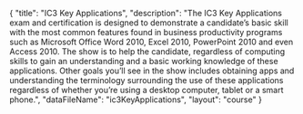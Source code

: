 {
	"title": "IC3 Key Applications",
	"description": "The IC3 Key Applications exam and certification is designed to demonstrate a candidate’s basic skill with the most common features found in business productivity programs such as Microsoft Office Word 2010, Excel 2010, PowerPoint 2010 and even Access 2010.  The show is to help the candidate, regardless of computing skills to gain an understanding and a basic working knowledge of these applications.  Other goals you’ll see in the show includes obtaining apps and understanding the terminology surrounding the use of these applications regardless of whether you’re using a desktop computer, tablet or a smart phone.",
	"dataFileName": "ic3KeyApplications",
	"layout": "course"
}